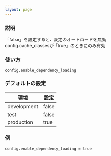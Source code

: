 ```yaml
---
layout: page
---
```


### 説明

「false」を設定すると、設定のオートロードを無効  
config.cache_classesが「true」のときにのみ有効

### 使い方

    config.enable_dependency_loading

### デフォルトの設定

| 環境          | 設定    |
| ----------- | ----- |
| development | false |
| test        | false |
| production  | true  |

### 例

    config.enable_dependency_loading = true
